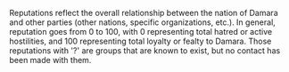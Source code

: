 Reputations reflect the overall relationship between the nation of Damara and other parties (other nations, specific organizations, etc.).  In general, reputation goes from 0 to 100, with 0 representing total hatred or active hostilities, and 100 representing total loyalty or fealty to Damara.  Those reputations with '?' are groups that are known to exist, but no contact has been made with them.
